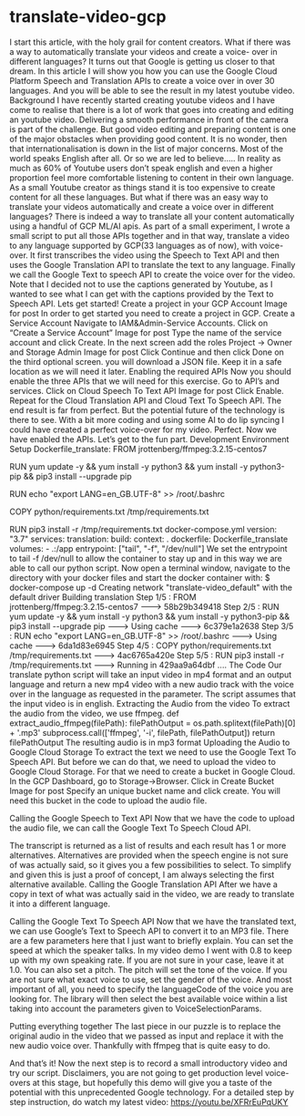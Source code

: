 # translate-video-gcp
I start this article, with the holy grail for content creators. What if there was a way to automatically translate your videos and create a voice- over in different languages?
It turns out that Google is getting us closer to that dream. In this article I will show you how you can use the Google Cloud Platform Speech and Translation APIs to create a voice over in over 30 languages. And you will be able to see the result in my latest youtube video.
Background
I have recently started creating youtube videos and I have come to realise that there is a lot of work that goes into creating and editing an youtube video.
Delivering a smooth performance in front of the camera is part of the challenge. But good video editing and preparing content is one of the major obstacles when providing good content.
It is no wonder, then that internationalisation is down in the list of major concerns. Most of the world speaks English after all. Or so we are led to believe…..
In reality as much as 60% of Youtube users don’t speak english and even a higher proportion feel more comfortable listening to content in their own language.
As a small Youtube creator as things stand it is too expensive to create content for all these languages. But what if there was an easy way to translate your videos automatically and create a voice over in different languages?
There is indeed a way to translate all your content automatically using a handful of GCP ML/AI apis.
As part of a small experiment, I wrote a small script to put all those APIs together and in that way, translate a video to any language supported by GCP(33 languages as of now), with voice-over.
It first transcribes the video using the Speech to Text API and then uses the Google Translation API to translate the text to any language. Finally we call the Google Text to speech API to create the voice over for the video.
Note that I decided not to use the captions generated by Youtube, as I wanted to see what I can get with the captions provided by the Text to Speech API.
Lets get started!
Create a project in your GCP Account
Image for post
In order to get started you need to create a project in GCP.
Create a Service Account
Navigate to IAM&Admin-Service Accounts.
Click on “Create a Service Account”
Image for post
Type the name of the service account and click Create.
In the next screen add the roles Project -> Owner and Storage Admin
Image for post
Click Continue and then click Done on the third optional screen.
you will download a JSON file. Keep it in a safe location as we will need it later.
Enabling the required APIs
Now you should enable the three APIs that we will need for this exercise.
Go to API’s and services. Click on Cloud Speech To Text API
Image for post
Click Enable.
Repeat for the Cloud Translation API and Cloud Text To Speech API.
The end result is far from perfect. But the potential future of the technology is there to see. With a bit more coding and using some AI to do lip syncing I could have created a perfect voice-over for my video.
Perfect. Now we have enabled the APIs. Let’s get to the fun part.
Development Environment Setup
Dockerfile_translate:
FROM jrottenberg/ffmpeg:3.2.15-centos7

RUN yum update -y && yum install -y python3 && yum install -y python3-pip && pip3 install --upgrade pip

RUN echo "export LANG=en_GB.UTF-8" >> /root/.bashrc

COPY python/requirements.txt /tmp/requirements.txt

RUN pip3 install -r /tmp/requirements.txt
docker-compose.yml
version: "3.7"
services:
  translation:
    build:
      context: .
      dockerfile: Dockerfile_translate
    volumes:
       - .:/app
    entrypoint: ["tail", "-f", "/dev/null"]
We set the entrypoint to tail -f /dev/null to allow the container to stay up and in this way we are able to call our python script.
Now open a terminal window, navigate to the directory with your docker files and start the docker container with:
$ docker-compose up -d
Creating network "translate-video_default" with the default driver
Building translation
Step 1/5 : FROM jrottenberg/ffmpeg:3.2.15-centos7
---> 58b29b349418
Step 2/5 : RUN yum update -y && yum install -y python3 && yum install -y python3-pip && pip3 install --upgrade pip
---> Using cache
---> 6c379e1a2638
Step 3/5 : RUN echo "export LANG=en_GB.UTF-8" >> /root/.bashrc
---> Using cache
---> 6da1d83e6945
Step 4/5 : COPY python/requirements.txt /tmp/requirements.txt
---> 4ac6765a420e
Step 5/5 : RUN pip3 install -r /tmp/requirements.txt
---> Running in 429aa9a64dbf
....
The Code
Our translate python script will take an input video in mp4 format and an output language and return a new mp4 video with a new audio track with the voice over in the language as requested in the parameter. The script assumes that the input video is in english.
Extracting the Audio from the video
To extract the audio from the video, we use ffmpeg.
def extract_audio_ffmpeg(filePath):
    filePathOutput = os.path.splitext(filePath)[0] + '.mp3'
    subprocess.call(['ffmpeg', '-i', filePath, filePathOutput])
    return filePathOutput
The resulting audio is in mp3 format
Uploading the Audio to Google Cloud Storage
To extract the text we need to use the Google Text To Speech API. But before we can do that, we need to upload the video to Google Cloud Storage.
For that we need to create a bucket in Google Cloud. In the GCP Dashboard, go to Storage->Browser. Click in Create Bucket
Image for post
Specify an unique bucket name and click create. You will need this bucket in the code to upload the audio file.

Calling the Google Speech to Text API
Now that we have the code to upload the audio file, we can call the Google Text To Speech Cloud API.

The transcript is returned as a list of results and each result has 1 or more alternatives. Alternatives are provided when the speech engine is not sure of was actually said, so it gives you a few possibilities to select. To simplify and given this is just a proof of concept, I am always selecting the first alternative available.
Calling the Google Translation API
After we have a copy in text of what was actually said in the video, we are ready to translate it into a different language.

Calling the Google Text To Speech API
Now that we have the translated text, we can use Google’s Text to Speech API to convert it to an MP3 file.
There are a few parameters here that I just want to briefly explain. You can set the speed at which the speaker talks. In my video demo I went with 0.8 to keep up with my own speaking rate. If you are not sure in your case, leave it at 1.0.
You can also set a pitch. The pitch will set the tone of the voice. If you are not sure what exact voice to use, set the gender of the voice. And most important of all, you need to specify the languageCode of the voice you are looking for. The library will then select the best available voice within a list taking into account the parameters given to VoiceSelectionParams.

Putting everything together
The last piece in our puzzle is to replace the original audio in the video that we passed as input and replace it with the new audio voice over. Thankfully with ffmpeg that is quite easy to do.

And that’s it!
Now the next step is to record a small introductory video and try our script.
Disclaimers, you are not going to get production level voice-overs at this stage, but hopefully this demo will give you a taste of the potential with this unprecedented Google technology.
For a detailed step by step instruction, do watch my latest video:
https://youtu.be/XFRrEuPqUKY
